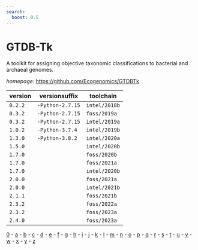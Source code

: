 ```yaml
---
search:
  boost: 0.5
---
```

# GTDB-Tk

A toolkit for assigning objective taxonomic classifications to bacterial and archaeal genomes.

*homepage*: <https://github.com/Ecogenomics/GTDBTk>

version | versionsuffix | toolchain
--------|---------------|----------
``0.2.2`` | ``-Python-2.7.15`` | ``intel/2018b``
``0.3.2`` | ``-Python-2.7.15`` | ``foss/2019a``
``0.3.2`` | ``-Python-2.7.15`` | ``intel/2019a``
``1.0.2`` | ``-Python-3.7.4`` | ``intel/2019b``
``1.3.0`` | ``-Python-3.8.2`` | ``intel/2020a``
``1.5.0`` |  | ``intel/2020b``
``1.7.0`` |  | ``foss/2020b``
``1.7.0`` |  | ``foss/2021a``
``1.7.0`` |  | ``intel/2020b``
``2.0.0`` |  | ``foss/2021a``
``2.0.0`` |  | ``intel/2021b``
``2.1.1`` |  | ``foss/2021b``
``2.3.2`` |  | ``foss/2022a``
``2.3.2`` |  | ``foss/2023a``
``2.4.0`` |  | ``foss/2023a``

[0](../0/index.md) - [a](../a/index.md) - [b](../b/index.md) - [c](../c/index.md) - [d](../d/index.md) - [e](../e/index.md) - [f](../f/index.md) - [g](../g/index.md) - [h](../h/index.md) - [i](../i/index.md) - [j](../j/index.md) - [k](../k/index.md) - [l](../l/index.md) - [m](../m/index.md) - [n](../n/index.md) - [o](../o/index.md) - [p](../p/index.md) - [q](../q/index.md) - [r](../r/index.md) - [s](../s/index.md) - [t](../t/index.md) - [u](../u/index.md) - [v](../v/index.md) - [w](../w/index.md) - [x](../x/index.md) - [y](../y/index.md) - [z](../z/index.md)

